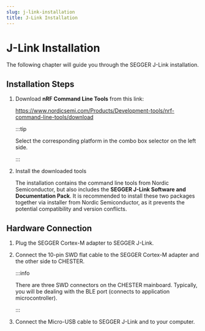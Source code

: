 ```yaml
---
slug: j-link-installation
title: J-Link Installation
---
```


# J-Link Installation

The following chapter will guide you through the SEGGER J-Link installation.

## Installation Steps

1. Download **nRF Command Line Tools** from this link:

   https://www.nordicsemi.com/Products/Development-tools/nrf-command-line-tools/download

   :::tip

   Select the corresponding platform in the combo box selector on the left side.

   :::

1. Install the downloaded tools

   The installation contains the command line tools from Nordic Semiconductor, but also includes the **SEGGER J-Link Software and Documentation Pack**. It is recommended to install these two packages together via installer from Nordic Semiconductor, as it prevents the potential compatibility and version conflicts.

## Hardware Connection

1. Plug the SEGGER Cortex-M adapter to SEGGER J-Link.

2. Connect the 10-pin SWD flat cable to the SEGGER Cortex-M adapter and the other side to CHESTER.

   :::info

   There are three SWD connectors on the CHESTER mainboard. Typically, you will be dealing with the BLE port (connects to application microcontroller).

   :::

3. Connect the Micro-USB cable to SEGGER J-Link and to your computer.
